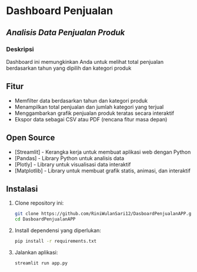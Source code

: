 # Dashboard Penjualan
## _Analisis Data Penjualan Produk_

### Deskripsi
Dashboard ini memungkinkan Anda untuk melihat total penjualan berdasarkan tahun yang dipilih dan kategori produk

## Fitur
- Memfilter data berdasarkan tahun dan kategori produk
- Menampilkan total penjualan dan jumlah kategori yang terjual
- Menggambarkan grafik penjualan produk teratas secara interaktif
- Ekspor data sebagai CSV atau PDF (rencana fitur masa depan)

## Open Source

- [Streamlit] - Kerangka kerja untuk membuat aplikasi web dengan Python
- [Pandas] - Library Python untuk analisis data
- [Plotly] - Library untuk visualisasi data interaktif
- [Matplotlib] - Library untuk membuat grafik statis, animasi, dan interaktif

## Instalasi

1. Clone repository ini:

    ```sh
    git clone https://github.com/RiniWulanSari12/DasboardPenjualanAPP.git
    cd DasboardPenjualanAPP
    ```

2. Install dependensi yang diperlukan:

    ```sh
    pip install -r requirements.txt
    ```

3. Jalankan aplikasi:

    ```sh
    streamlit run app.py
    ```
